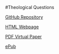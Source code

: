 #Theological Questions

[GitHub Repository](https://github.com/thanneken/TheologicalQuestions/)

[HTML Webpage](derivatives/TheologicalQuestions.html)

[PDF Virtual Paper](derivatives/TheologicalQuestions.pdf)

[ePub](derivatives/TheologicalQuestions.epub)
